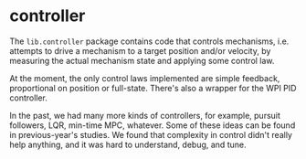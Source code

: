 # controller

The `lib.controller` package contains code that controls mechanisms, i.e. attempts
to drive a mechanism to a target position and/or velocity, by measuring the
actual mechanism state and applying some control law.

At the moment, the only control laws implemented are simple feedback,
proportional on position or full-state.  There's also a wrapper for
the WPI PID controller.

In the past, we had many more kinds of controllers, for example, pursuit followers,
LQR, min-time MPC, whatever.  Some of these ideas can be found in previous-year's
studies.  We found that complexity in control didn't really help anything,
and it was hard to understand, debug, and tune.